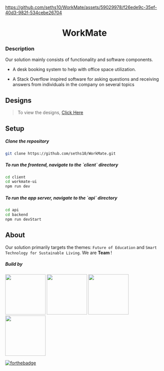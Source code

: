<!-- <img src="./assets/workmate logo.png" width="100%" height="100%"/> -->


https://github.com/seths10/WorkMate/assets/59029978/f26ede9c-35ef-40d3-982f-534cebe26704


<h1 align="center"> WorkMate </h1>
<!-- <p align="center">This project is designed to </p> -->


### Description
Our solution mainly consists of functionality and software components.
   
 - A desk booking system to help with office space utilization.
  
 - A Stack Overflow inspired software for asking questions and receiving answers from individuals in the company on several topics


## Designs
>To view the designs, [Click Here](https://www.figma.com/file/33UUWwoHytGtxEBDerbvP0/Workmate?type=design&node-id=0%3A1&mode=design&t=pw7ODjmDXHEvgdls-1)  


## Setup

  ##### Clone the repository
```bash
git clone https://github.com/seths10/WorkMate.git
```
  ##### To run the frontend, navigate to the \`_client_` directory
```bash
cd client
cd workmate-ui
npm run dev
```

  ##### To run the app server, navigate to the \`_api_` directory
```bash
cd api
cd backend
npm run devStart
```

## About
Our solution primarily targets the themes: `Future of Education` and `Smart Technology for Sustainable Living`. We are **Team <SPAN />**! 

##### Build by 

<p align="left">
<a href="https://github.com/seths10"><img width="128px" src="https://avatars1.githubusercontent.com/seths10"></a>
<a href="https://github.com/armah001"><img width="128px" src="https://avatars.githubusercontent.com/armah001"></a>
<a href="https://github.com/nathannunana"><img width="128px" src="https://avatars1.githubusercontent.com/nathannunana"></a>
<a href="https://github.com/perrykwarteng"><img width="128px" src="https://avatars.githubusercontent.com/perrykwarteng"></a>

</p>

[![forthebadge](https://forthebadge.com/images/badges/built-with-love.svg)](https://github.com/seths10/WorkMate)
